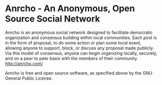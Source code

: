 Anrcho - An Anonymous, Open Source Social Network
======
Anrcho is an anonymous social network designed to facilitate democratic organization and consensus
building within local communities. Each post is in the form of proposal, to do some action or plan
some local event, allowing anyone to support, block, or discuss any proposal made publicly. Via
this model of consensus, anyone can begin organizing locally, securely, and on a peer to peer
basis with the members of their community.
http://anrcho.com/

Anrcho is free and open source software, as specified above by the GNU General Public License.
